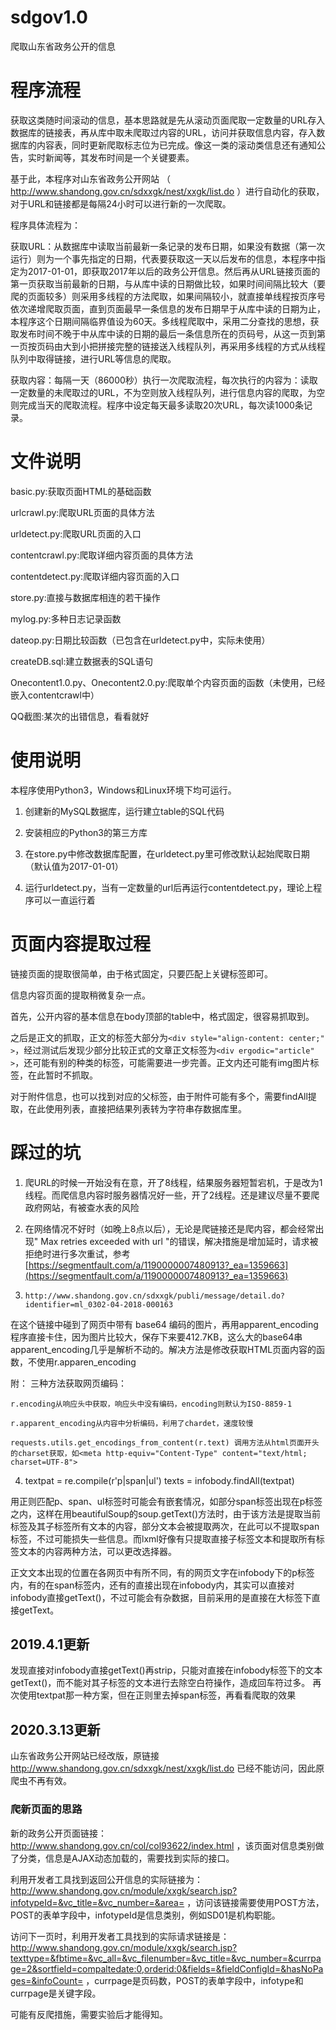 # sdgov1.0
爬取山东省政务公开的信息

# 程序流程

获取这类随时间滚动的信息，基本思路就是先从滚动页面爬取一定数量的URL存入数据库的链接表，再从库中取未爬取过内容的URL，访问并获取信息内容，存入数据库的内容表，同时更新爬取标志位为已完成。像这一类的滚动类信息还有通知公告，实时新闻等，其发布时间是一个关键要素。

基于此，本程序对山东省政务公开网站 （ http://www.shandong.gov.cn/sdxxgk/nest/xxgk/list.do ）进行自动化的获取，对于URL和链接都是每隔24小时可以进行新的一次爬取。

程序具体流程为：

获取URL：从数据库中读取当前最新一条记录的发布日期，如果没有数据（第一次运行）则为一个事先指定的日期，代表要获取这一天以后发布的信息，本程序中指定为2017-01-01，即获取2017年以后的政务公开信息。然后再从URL链接页面的第一页获取当前最新的日期，与从库中读的日期做比较，如果时间间隔比较大（要爬的页面较多）则采用多线程的方法爬取，如果间隔较小，就直接单线程按页序号依次递增爬取页面，直到页面最早一条信息的发布日期早于从库中读的日期为止，本程序这个日期间隔临界值设为60天。多线程爬取中，采用二分查找的思想，获取发布时间不晚于中从库中读的日期的最后一条信息所在的页码号，从这一页到第一页按页码由大到小把拼接完整的链接送入线程队列，再采用多线程的方式从线程队列中取得链接，进行URL等信息的爬取。


获取内容：每隔一天（86000秒）执行一次爬取流程，每次执行的内容为：读取一定数量的未爬取过的URL，不为空则放入线程队列，进行信息内容的爬取，为空则完成当天的爬取流程。程序中设定每天最多读取20次URL，每次读1000条记录。


# 文件说明

basic.py:获取页面HTML的基础函数

urlcrawl.py:爬取URL页面的具体方法

urldetect.py:爬取URL页面的入口

contentcrawl.py:爬取详细内容页面的具体方法

contentdetect.py:爬取详细内容页面的入口

store.py:直接与数据库相连的若干操作

mylog.py:多种日志记录函数

dateop.py:日期比较函数（已包含在urldetect.py中，实际未使用）

createDB.sql:建立数据表的SQL语句

Onecontent1.0.py、Onecontent2.0.py:爬取单个内容页面的函数（未使用，已经嵌入contentcrawl中）

QQ截图:某次的出错信息，看看就好


# 使用说明

本程序使用Python3，Windows和Linux环境下均可运行。

1. 创建新的MySQL数据库，运行建立table的SQL代码

2. 安装相应的Python3的第三方库

3. 在store.py中修改数据库配置，在urldetect.py里可修改默认起始爬取日期（默认值为2017-01-01）

4. 运行urldetect.py，当有一定数量的url后再运行contentdetect.py，理论上程序可以一直运行着

# 页面内容提取过程

链接页面的提取很简单，由于格式固定，只要匹配上关键标签即可。

信息内容页面的提取稍微复杂一点。

首先，公开内容的基本信息在body顶部的table中，格式固定，很容易抓取到。

之后是正文的抓取，正文的标签大部分为`<div style="align-content: center;" >`，经过测试后发现少部分比较正式的文章正文标签为`<div ergodic="article" >`，还可能有别的种类的标签，可能需要进一步完善。正文内还可能有img图片标签，在此暂时不抓取。

对于附件信息，也可以找到对应的父标签，由于附件可能有多个，需要findAll提取，在此使用列表，直接把结果列表转为字符串存数据库里。


# 踩过的坑


1. 爬URL的时候一开始没有在意，开了8线程，结果服务器短暂宕机，于是改为1线程。而爬信息内容时服务器情况好一些，开了2线程。还是建议尽量不要爬政府网站，有被查水表的风险


2. 在网络情况不好时（如晚上8点以后），无论是爬链接还是爬内容，都会经常出现" Max retries exceeded with url "的错误，解决措施是增加延时，请求被拒绝时进行多次重试，参考 [https://segmentfault.com/a/1190000007480913?_ea=1359663](https://segmentfault.com/a/1190000007480913?_ea=1359663)



3. `http://www.shandong.gov.cn/sdxxgk/publi/message/detail.do?identifier=ml_0302-04-2018-000163`

在这个链接中碰到了网页中带有 base64 编码的图片，再用apparent\_encoding程序直接卡住，因为图片比较大，保存下来要412.7KB，这么大的base64串apparent\_encoding几乎是解析不动的。解决方法是修改获取HTML页面内容的函数，不使用r.apparen\_encoding

附：
	三种方法获取网页编码：
	
	r.encoding从响应头中获取，响应头中没有编码，encoding则默认为ISO-8859-1
	
	r.apparent_encoding从内容中分析编码，利用了chardet，速度较慢
	
	requests.utils.get_encodings_from_content(r.text) 调用方法从html页面开头
	的charset获取，如<meta http-equiv="Content-Type" content="text/html; charset=UTF-8">



4.  
	textpat = re.compile(r'p|span|ul')
    texts = infobody.findAll(textpat)

用正则匹配p、span、ul标签时可能会有嵌套情况，如部分span标签出现在p标签之内，这样在用beautifulSoup的soup.getText()方法时，由于该方法是提取当前标签及其子标签所有文本的内容，部分文本会被提取两次，在此可以不提取span标签，不过可能损失一些信息。而lxml好像有只提取直接子标签文本和提取所有标签文本的内容两种方法，可以更改选择器。

正文文本出现的位置在各网页中有所不同，有的网页文字在infobody下的p标签内，有的在span标签内，还有的直接出现在infobody内，其实可以直接对infobody直接getText()，不过可能会有杂数据，目前采用的是直接在大标签下直接getText。



## 2019.4.1更新

发现直接对infobody直接getText()再strip，只能对直接在infobody标签下的文本getText()，而不能对其子标签的文本进行去除空白符操作，造成回车符过多。 再次使用textpat那一种方案，但在正则里去掉span标签，再看看爬取的效果



## 2020.3.13更新

山东省政务公开网站已经改版，原链接 http://www.shandong.gov.cn/sdxxgk/nest/xxgk/list.do 已经不能访问，因此原爬虫不再有效。

### 爬新页面的思路

新的政务公开页面链接：http://www.shandong.gov.cn/col/col93622/index.html ，该页面对信息类别做了分类，信息是AJAX动态加载的，需要找到实际的接口。

利用开发者工具找到返回公开信息的实际链接为：http://www.shandong.gov.cn/module/xxgk/search.jsp?infotypeId=&vc_title=&vc_number=&area= ，访问该链接需要使用POST方法，POST的表单字段中，infotypeId是信息类别，例如SD01是机构职能。

访问下一页时，利用开发者工具找到的实际请求链接是：http://www.shandong.gov.cn/module/xxgk/search.jsp?texttype=&fbtime=&vc_all=&vc_filenumber=&vc_title=&vc_number=&currpage=2&sortfield=compaltedate:0,orderid:0&fields=&fieldConfigId=&hasNoPages=&infoCount= ，currpage是页码数，POST的表单字段中，infotype和currpage是关键字段。

可能有反爬措施，需要实验后才能得知。



